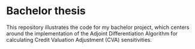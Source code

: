 # Bachelor thesis
This repository illustrates the code for my bachelor project, which centers around the implementation of the Adjoint Differentiation Algorithm for calculating Credit Valuation Adjustment (CVA) sensitivities.
